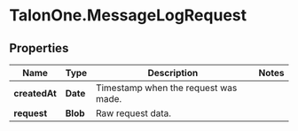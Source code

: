 # TalonOne.MessageLogRequest

## Properties

Name | Type | Description | Notes
------------ | ------------- | ------------- | -------------
**createdAt** | **Date** | Timestamp when the request was made. | 
**request** | **Blob** | Raw request data. | 



